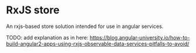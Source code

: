 # RxJS store

An rxjs-based store solution intended for use in angular services.

TODO: add explanation as in here: https://blog.angular-university.io/how-to-build-angular2-apps-using-rxjs-observable-data-services-pitfalls-to-avoid/